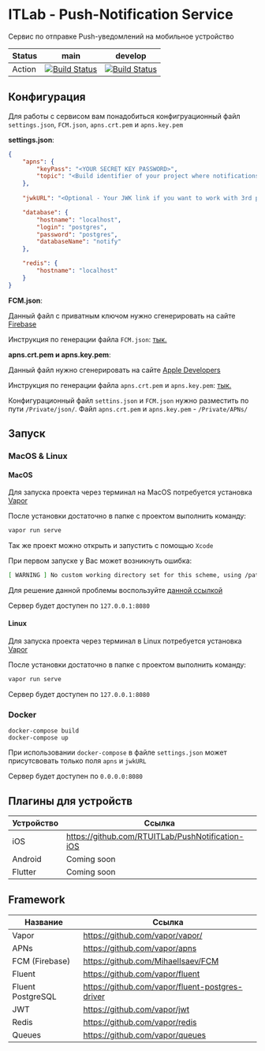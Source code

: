 # ITLab - Push-Notification Service
Сервис по отправке Push-уведомлений на мобильное устройство

Status | main | develop 
--- | --- | ---
Action | [![Build Status](https://dev.azure.com/rtuitlab/RTU%20IT%20Lab/_apis/build/status/ITLab/ITLab-PushNotificationService?branchName=main)](https://dev.azure.com/rtuitlab/RTU%20IT%20Lab/_build/latest?definitionId=164&branchName=main) | [![Build Status](https://dev.azure.com/rtuitlab/RTU%20IT%20Lab/_apis/build/status/ITLab/ITLab-PushNotificationService?branchName=develop&stageName=Build%20image&jobName=Build)](https://dev.azure.com/rtuitlab/RTU%20IT%20Lab/_build/latest?definitionId=164&branchName=develop)
## Конфигурация
Для работы с сервисом вам понадобиться конфигруационный файл `settings.json`, `FCM.json`, `apns.crt.pem` и `apns.key.pem`

**settings.json**:
```json
{
    "apns": {
        "keyPass": "<YOUR SECRET KEY PASSWORD>",
        "topic": "<Build identifier of your project where notifications are sent to>"
    },
    
    "jwkURL": "<Optional - Your JWK link if you want to work with 3rd party JWT>",

    "database": {
        "hostname": "localhost",
        "login": "postgres",
        "password": "postgres",
        "databaseName": "notify"
    },

    "redis": {
        "hostname": "localhost"
    }
}

```

**FCM.json**:

Данный файл с приватным ключом нужно сгенерировать на сайте [Firebase](https://console.firebase.google.com/)

Инструкция по генерации файла `FCM.json`: [тык.](https://firebase.google.com/docs/cloud-messaging/auth-server?authuser=0#provide-credentials-manually)

**apns.crt.pem и apns.key.pem**:

Данный файл нужно сгенерировать на сайте [Apple Developers](https://developer.apple.com/)

Инструкция по генерации файла `apns.crt.pem` и `apns.key.pem`: [тык.](https://developer.apple.com/documentation/usernotifications/setting_up_a_remote_notification_server/establishing_a_certificate-based_connection_to_apns)

Конфигурационный файл `settins.json` и `FCM.json` нужно разместить по пути `/Private/json/`. Файл `apns.crt.pem` и `apns.key.pem` - `/Private/APNs/`

## Запуск
### MacOS & Linux
#### MacOS
Для запуска проекта через терминал на MacOS потребуется установка [Vapor](https://docs.vapor.codes/4.0/install/macos/)

После установки достаточно в папке с проектом выполнить команду:
```bash
vapor run serve
```
Так же проект можно открыть и запустить с помощью `Xcode`

При первом запуске у Вас может возникнуть ошибка:
```bash
[ WARNING ] No custom working directory set for this scheme, using /path/to/DerivedData/project-abcdef/Build/
```

Для решение данной проблемы воспользуйте [данной ссылкой](https://docs.vapor.codes/4.0/xcode/#custom-working-directory)

Сервер будет доступен по `127.0.0.1:8080`


#### Linux
Для запуска проекта через терминал в Linux потребуется установка [Vapor](https://docs.vapor.codes/4.0/install/linux/)

После установки достаточно в папке с проектом выполнить команду:
```bash
vapor run serve
```
Сервер будет доступен по `127.0.0.1:8080`

### Docker

```docker
docker-compose build
docker-compose up
```

При использовании `docker-compose` в файле `settings.json` может присутсвовать только поля `apns` и `jwkURL`

Сервер будет доступен по `0.0.0.0:8080`

## Плагины для устройств

Устройство | Ссылка
--- | ---
 iOS| https://github.com/RTUITLab/PushNotification-iOS
 Android | Coming soon
 Flutter | Coming soon

## Framework
Название | Ссылка
--- | ---
Vapor | https://github.com/vapor/vapor/
APNs | https://github.com/vapor/apns
FCM (Firebase) | https://github.com/MihaelIsaev/FCM
Fluent | https://github.com/vapor/fluent
Fluent PostgreSQL | https://github.com/vapor/fluent-postgres-driver
JWT | https://github.com/vapor/jwt
Redis | https://github.com/vapor/redis
Queues | https://github.com/vapor/queues
